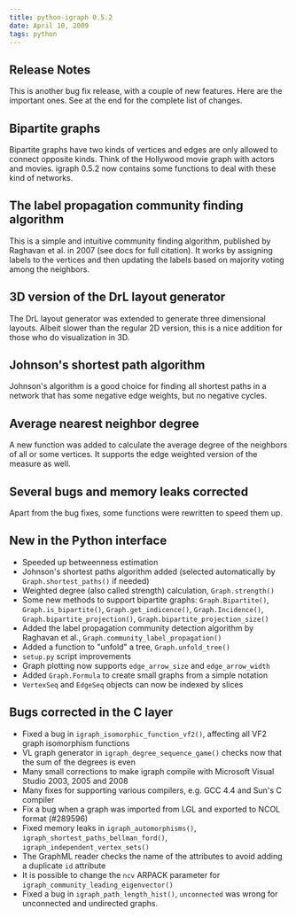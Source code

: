 ```yaml
---
title: python-igraph 0.5.2
date: April 10, 2009
tags: python
---
```


Release Notes
-------------

This is another bug fix release, with a couple of new features. Here
are the important ones. See at the end for the complete list of changes.

## Bipartite graphs

Bipartite graphs have two kinds of vertices and edges are only allowed
to connect opposite kinds. Think of the Hollywood movie graph with
actors and movies. igraph 0.5.2 now contains some functions to deal
with these kind of networks.

<!--more-->

## The label propagation community finding algorithm

This is a simple and intuitive community finding algorithm, published
by Raghavan et al. in 2007 (see docs for full citation). It works by
assigning labels to the vertices and then updating the labels based on
majority voting among the neighbors.

## 3D version of the DrL layout generator

The DrL layout generator was extended to generate three dimensional
layouts. Albeit slower than the regular 2D version, this is a nice
addition for those who do visualization in 3D.

## Johnson's shortest path algorithm

Johnson's algorithm is a good choice for finding all shortest paths in
a network that has some negative edge weights, but no negative
cycles.

## Average nearest neighbor degree

A new function was added to calculate the average degree of the
neighbors of all or some vertices. It supports the edge weighted
version of the measure as well.

## Several bugs and memory leaks corrected

Apart from the bug fixes, some functions were rewritten to speed them up.

New in the Python interface
---------------------------

- Speeded up betweenness estimation
- Johnson's shortest paths algorithm added (selected automatically
  by `Graph.shortest_paths()` if needed)
- Weighted degree (also called strength) calculation, `Graph.strength()`
- Some new methods to support bipartite graphs: `Graph.Bipartite()`,
  `Graph.is_bipartite()`, `Graph.get_indicence()`, `Graph.Incidence()`,
  `Graph.bipartite_projection()`, `Graph.bipartite_projection_size()`
- Added the label propagation community detection algorithm by
  Raghavan et al., `Graph.community_label_propagation()`
- Added a function to "unfold" a tree, `Graph.unfold_tree()`
- `setup.py` script improvements
- Graph plotting now supports `edge_arrow_size` and `edge_arrow_width`
- Added `Graph.Formula` to create small graphs from a simple notation
- `VertexSeq` and `EdgeSeq` objects can now be indexed by slices

Bugs corrected in the C layer
-----------------------------

- Fixed a bug in `igraph_isomorphic_function_vf2()`, affecting all VF2
  graph isomorphism functions
- VL graph generator in `igraph_degree_sequence_game()` checks now that
  the sum of the degrees is even
- Many small corrections to make igraph compile with Microsoft Visual
  Studio 2003, 2005 and 2008
- Many fixes for supporting various compilers, e.g. GCC 4.4 and Sun's
  C compiler
- Fix a bug when a graph was imported from LGL and exported to NCOL
  format (\#289596)
- Fixed memory leaks in `igraph_automorphisms()`,
  `igraph_shortest_paths_bellman_ford()`,
  `igraph_independent_vertex_sets()`
- The GraphML reader checks the name of the attributes to avoid adding
  a duplicate `id` attribute
- It is possible to change the `ncv` ARPACK parameter for
  `igraph_community_leading_eigenvector()`
- Fixed a bug in `igraph_path_length_hist()`, `unconnected` was wrong
  for unconnected and undirected graphs.
